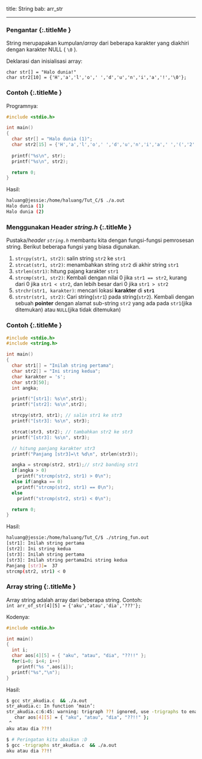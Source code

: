 title: String
bab: arr_str

---


### <i class="fa fa-info-circle"></i> Pengantar {:.titleMe }

String merupapakan kumpulan/_array_ dari beberapa karakter yang diakhiri dengan karakter NULL ( `\0` ).

Deklarasi dan inisialisasi array:

`char str[] = "Halo dunia!"`<br/>
`char str2[10] = {'H','a','l','o',' ','d','u','n','i','a','!','\0'};`

### <i class="fa fa-code"></i> Contoh {:.titleMe }

Programnya:
``` c
#include <stdio.h>

int main()
{
  char str[] = "Halo dunia (1)";
  char str2[15] = {'H','a','l','o',' ','d','u','n','i','a',' ','(','2',')','\0'};
  
  printf("%s\n", str);
  printf("%s\n", str2);

  return 0;
}
```

Hasil:
``` bash
haluang@jessie:/home/haluang/Tut_C/$ ./a.out
Halo dunia (1)
Halo dunia (2)
```

### <i class="fa fa-info-circle"></i> Menggunakan Header _string.h_ {:.titleMe }

Pustaka/_header `string.h`_ membantu kita dengan fungsi-fungsi pemrosesan string. Berikut beberapa fungsi yang biasa digunakan.

1. `strcpy(str1, str2)`: salin string `str2` ke `str1`
2. `strcat(str1, str2)`: menambahkan string `str2` di akhir string `str1`
3. `strlen(str1)`: hitung pajang karakter `str1`
4. `strcmp(str1, str2)`: Kembali dengan nilai 0 jika `str1 == str2`, kurang dari 0 jika `str1 < str2`, dan lebih besar dari 0 jika `str1 > str2`
5. `strchr(str1, karakter)`: mencari lokasi **karakter** di **`str1`**
6. `strstr(str1, str2)`: Cari string(`str1`) pada string(`str2`). Kembali dengan sebuah **pointer** dengan alamat sub-string `str2` yang ada pada `str1`(jika ditemukan) atau `NULL`(jika tidak ditemukan)


### <i class="fa fa-code"></i> Contoh {:.titleMe }

``` c
#include <stdio.h>
#include <string.h>

int main()
{
  char str1[] = "Inilah string pertama";
  char str2[] = "Ini string kedua";
  char karakter = 's';
  char str3[50];
  int angka;

  printf("[str1]: %s\n",str1);
  printf("[str2]: %s\n",str2);

  strcpy(str3, str1); // salin str1 ke str3
  printf("[str3]: %s\n", str3);

  strcat(str3, str2); // tambahkan str2 ke str3
  printf("[str3]: %s\n", str3);

  // hitung panjang karakter str3
  printf("Panjang [str3]=\t %d\n", strlen(str3));

  angka = strcmp(str2, str1);// str2 banding str1
  if(angka > 0)
    printf("strcmp(str2, str1) > 0\n");
  else if(angka == 0)
    printf("strcmp(str2, str1) == 0\n");
  else
    printf("strcmp(str2, str1) < 0\n");

  return 0;
}
```

Hasil:
``` bash
haluang@jessie:/home/haluang/Tut_C/$ ./string_fun.out
[str1]: Inilah string pertama
[str2]: Ini string kedua
[str3]: Inilah string pertama
[str3]: Inilah string pertamaIni string kedua
Panjang [str3]=  37
strcmp(str2, str1) < 0
```

### <i class="fa fa-code"></i> Array string {:.titleMe }

Array string adalah array dari beberapa string. Contoh:<br/>
`int arr_of_str[4][5] = {'aku','atau','dia','???'};`

Kodenya:
``` c
#include <stdio.h>

int main()
{
  int i;
  char aos[4][5] = { "aku", "atau", "dia", "??!!" };
  for(i=0; i<4; i++)
    printf("%s ",aos[i]);
  printf("%s","\n");
}
```

Hasil:
``` bash
$ gcc str_akudia.c  && ./a.out
str_akudia.c: In function ‘main’:
str_akudia.c:6:45: warning: trigraph ??! ignored, use -trigraphs to enable [-Wtrigraphs]
   char aos[4][5] = { "aku", "atau", "dia", "??!!" };
 ^
aku atau dia ??!!

$ # Peringatan kita abaikan :D
$ gcc -trigraphs str_akudia.c  && ./a.out
aku atau dia ??!!
```
